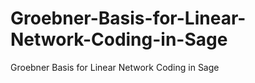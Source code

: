 # Groebner-Basis-for-Linear-Network-Coding-in-Sage
Groebner Basis for Linear Network Coding in Sage
